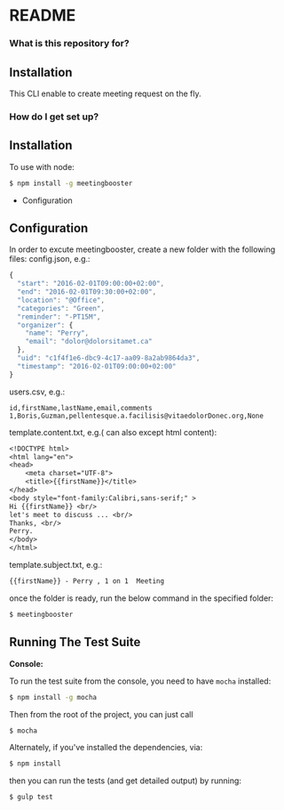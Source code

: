 # README #

### What is this repository for? ###

Installation
------------
This CLI enable to create meeting request on the fly.


### How do I get set up? ###


Installation
------------

To use with node:

```bash
$ npm install -g meetingbooster
```
* Configuration

Configuration
------------
In order to excute meetingbooster, create a new folder with the following files:
config.json, e.g.:
```javascript
{
  "start": "2016-02-01T09:00:00+02:00",
  "end": "2016-02-01T09:30:00+02:00",
  "location": "@Office",
  "categories": "Green",
  "reminder": "-PT15M",
  "organizer": {
    "name": "Perry",
    "email": "dolor@dolorsitamet.ca"
  },
  "uid": "c1f4f1e6-dbc9-4c17-aa09-8a2ab9864da3",
  "timestamp": "2016-02-01T09:00:00+02:00"
}
```
users.csv, e.g.:
```csv
id,firstName,lastName,email,comments
1,Boris,Guzman,pellentesque.a.facilisis@vitaedolorDonec.org,None
```
template.content.txt, e.g.( can also except html content):
```txt
<!DOCTYPE html>
<html lang="en">
<head>
    <meta charset="UTF-8">
    <title>{{firstName}}</title>
</head>
<body style="font-family:Calibri,sans-serif;" >
Hi {{firstName}} <br/>
let's meet to discuss ... <br/>
Thanks, <br/>
Perry.
</body>
</html>
```
template.subject.txt, e.g.:
```txt
{{firstName}} - Perry , 1 on 1  Meeting
```
once the folder is ready, run the below command in the specified folder:
```bash
$ meetingbooster
```
Running The Test Suite
----------------------

**Console:**

To run the test suite from the console, you need to have `mocha` installed:
```bash
$ npm install -g mocha
```
Then from the root of the project, you can just call
```bash
$ mocha
```
Alternately, if you've installed the dependencies, via:
```bash
$ npm install
```
then you can run the tests (and get detailed output) by running:
```bash
$ gulp test
```